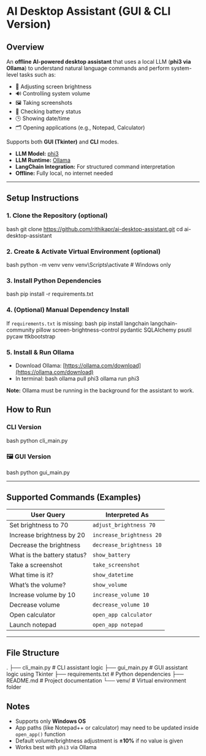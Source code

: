 # AI Desktop Assistant (GUI & CLI Version)

## Overview
An **offline AI-powered desktop assistant** that uses a local LLM (**phi3 via Ollama**) to understand natural language commands and perform system-level tasks such as:

- 🔆 Adjusting screen brightness
- 🔊 Controlling system volume
- 🖼️ Taking screenshots
- 🔋 Checking battery status
- 🕒 Showing date/time
- 🗂️ Opening applications (e.g., Notepad, Calculator)

Supports both **GUI (Tkinter)** and **CLI** modes.

- **LLM Model:** [phi3](https://ollama.com/library/phi3)
- **LLM Runtime:** [Ollama](https://ollama.com/)
- **LangChain Integration:** For structured command interpretation
- **Offline:**  Fully local, no internet needed

---

##  Setup Instructions

### 1. Clone the Repository (optional)
bash
git clone https://github.com/rithikapr/ai-desktop-assistant.git
cd ai-desktop-assistant


### 2. Create & Activate Virtual Environment (optional)
bash
python -m venv venv
venv\Scripts\activate  # Windows only

### 3. Install Python Dependencies
bash
pip install -r requirements.txt

### 4. (Optional) Manual Dependency Install
If `requirements.txt` is missing:
bash
pip install langchain langchain-community pillow screen-brightness-control pydantic SQLAlchemy psutil pycaw
ttkbootstrap 

### 5. Install & Run Ollama
- Download Ollama: [https://ollama.com/download](https://ollama.com/download)
- In terminal:
bash
ollama pull phi3
ollama run phi3

 **Note:** Ollama must be running in the background for the assistant to work.

##  How to Run

### CLI Version
bash
python cli_main.py


### 🖼️ GUI Version
bash
python gui_main.py


---

##  Supported Commands (Examples)

|  User Query                         |  Interpreted As              |
|-------------------------------------|--------------------------------|
| Set brightness to 70                | `adjust_brightness 70`         |
| Increase brightness by 20           | `increase_brightness 20`       |
| Decrease the brightness             | `decrease_brightness 10`       |
| What is the battery status?         | `show_battery`                 |
| Take a screenshot                   | `take_screenshot`              |
| What time is it?                    | `show_datetime`                |
| What’s the volume?                  | `show_volume`                  |
| Increase volume by 10               | `increase_volume 10`           |
| Decrease volume                     | `decrease_volume 10`           |
| Open calculator                     | `open_app calculator`          |
| Launch notepad                      | `open_app notepad`             |

---

##  File Structure

.
├── cli_main.py         # CLI assistant logic
├── gui_main.py         # GUI assistant logic using Tkinter
├── requirements.txt    # Python dependencies
├── README.md           # Project documentation
└── venv/               # Virtual environment folder

##  Notes

-  Supports only **Windows OS**
-  App paths (like Notepad++ or calculator) may need to be updated inside `open_app()` function
-  Default volume/brightness adjustment is **±10%** if no value is given
-  Works best with `phi3` via Ollama
